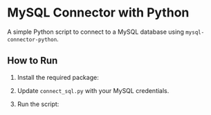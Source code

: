 # MySQL Connector with Python

A simple Python script to connect to a MySQL database using `mysql-connector-python`.

## How to Run

1. Install the required package:

2. Update `connect_sql.py` with your MySQL credentials.

3. Run the script:
